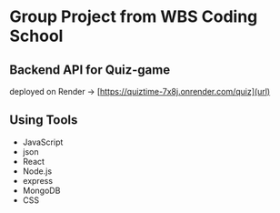 # Group Project from WBS Coding School
 
## Backend API for Quiz-game
deployed on Render →
[https://quiztime-7x8j.onrender.com/quiz](url)

## Using Tools
- JavaScript
- json
- React
- Node.js
- express
- MongoDB
- CSS


 

